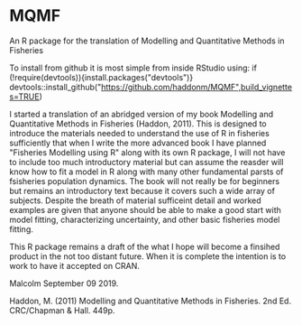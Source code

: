 # MQMF
An R package for the translation of Modelling and Quantitative Methods in Fisheries

To install from github it is most simple from inside RStudio using:
if (!require(devtools)){install.packages("devtools")} devtools::install_github("https://github.com/haddonm/MQMF",build_vignettes=TRUE)

I started a translation of an abridged version of my book Modelling and Quantitative Methods in Fisheries (Haddon, 2011). This is designed to introduce the materials needed to understand the use of R in fisheries sufficiently that when I write the more advanced book I have planned "Fisheries Modelling using R" along with its own R package, I will not have to include too much introductory material but can assume the reasder will know how to fit a model in R along with many other fundamental parsts of fsisheries population dynamics. The book will not really be for beginners but remains an introductory text because it covers such a wide array of subjects. Despite the breath of material sufficeint detail and worked examples are given that anyone should be able to make a good start with model fitting, characterizing uncertainty, and other basic fisheries model fitting.

This R package remains a draft of the what I hope will become a finsihed product in the not too distant future. When it is complete the intention is to work to have it accepted on CRAN.

Malcolm
September 09 2019.

Haddon, M. (2011) Modelling and Quantitative Methods in Fisheries. 2nd Ed. CRC/Chapman & Hall. 449p.

